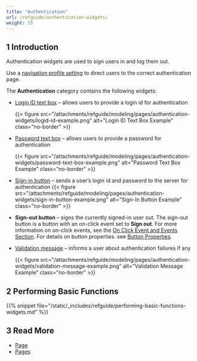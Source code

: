 ```yaml
---
title: "Authentication"
url: /refguide/authentication-widgets/
weight: 55
---
```


## 1 Introduction

Authentication widgets are used to sign users in and log them out. 

Use a [navigation profile setting](/refguide/navigation/#authentication) to direct users to the correct authentication page.

The **Authentication** category contains the following widgets:

* [Login ID text box](/refguide/login-id-text-box/) – allows users to provide a login id for authentication

    {{< figure src="/attachments/refguide/modeling/pages/authentication-widgets/logid-id-example.png" alt="Login ID Text Box Example" class="no-border" >}}

* [Password text box](/refguide/password-text-box/) – allows users to provide a password for authentication

    {{< figure src="/attachments/refguide/modeling/pages/authentication-widgets/password-text-box-example.png" alt="Password Text Box Example" class="no-border" >}}

* [Sign-in button](/refguide/sign-in-button/) – sends a user’s login id and password to the server for authentication
    {{< figure src="/attachments/refguide/modeling/pages/authentication-widgets/sign-in-button-example.png" alt="Sign-In Button Example" class="no-border" >}}

* **Sign-out button** – signs the currently signed-in user out. The sign-out button is a button with an on-click event set to **Sign out**. For more information on on-click events, see the [On Click Event and Events Section](/refguide/on-click-event/). For details on button properties. see [Button Properties](/refguide/button-properties/).

* [Validation message](/refguide/validation-message/) – informs a user about authentication failures if any

    {{< figure src="/attachments/refguide/modeling/pages/authentication-widgets/validation-message-example.png" alt="Validation Message Example" class="no-border" >}}

## 2 Performing Basic Functions

{{% snippet file="/static/_includes/refguide/performing-basic-functions-widgets.md" %}}

## 3 Read More

* [Page](/refguide/page/)
* [Pages](/refguide/pages/)
